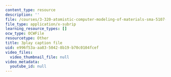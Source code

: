 ```yaml
---
content_type: resource
description: ''
file: /courses/3-320-atomistic-computer-modeling-of-materials-sma-5107-spring-2005/e996f53aaa8350428b19b70c0104fcef_gQ1YPzcHZqo.vtt
file_type: application/x-subrip
learning_resource_types: []
ocw_type: OCWFile
resourcetype: Other
title: 3play caption file
uid: e996f53a-aa83-5042-8b19-b70c0104fcef
video_files:
  video_thumbnail_file: null
video_metadata:
  youtube_id: null
---
```

